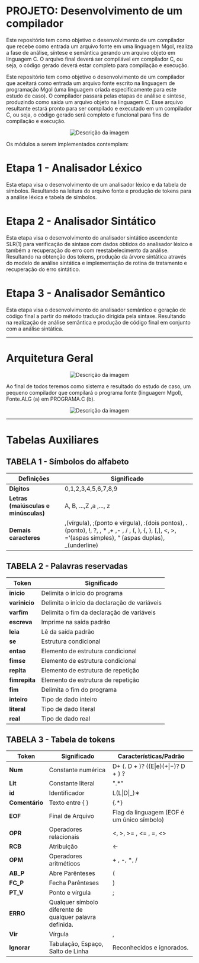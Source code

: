 # PROJETO: Desenvolvimento de um compilador

Este repositório tem como objetivo o desenvolvimento de um compilador que recebe como entrada um arquivo fonte em uma linguagem Mgol, realiza a fase de análise, síntese e semântica gerando um arquivo objeto em linguagem C. O arquivo final deverá ser compilável em compilador C, ou seja, o código gerado deverá estar completo para compilação e execução.

Este repositório tem como objetivo o desenvolvimento de um compilador que aceitará como entrada um arquivo fonte escrito na linguagem de programação Mgol (uma linguagem criada especificamente para este estudo de caso). O compilador passará pelas etapas de análise e síntese, produzindo como saída um arquivo objeto na linguagem C. Esse arquivo resultante estará pronto para ser compilado e executado em um compilador C, ou seja, o código gerado será completo e funcional para fins de compilação e execução.

<p align="center">
  <img src="https://github.com/FDaniela/CompiladorMGol/assets/102395421/276b3c60-d55a-40ac-ba28-03f1b7a3229b" alt="Descrição da imagem">
</p>

Os módulos a serem implementados contemplam:

# Etapa 1 - Analisador Léxico

Esta etapa visa o desenvolvimento de um analisador léxico e da tabela de símbolos. Resultando na leitura do arquivo fonte e produção de tokens para a análise léxica e tabela de símbolos.

# Etapa 2 - Analisador Sintático

Esta etapa visa o desenvolvimento do analisador sintático ascendente SLR(1) para verificação de sintaxe com dados obtidos do analisador léxico e também a recuperação do erro com reestabelecimento da análise. Resultando na obtenção dos tokens, produção da árvore sintática através do modelo de análise sintática e implementação de rotina de tratamento e recuperação do erro sintático.

# Etapa 3 - Analisador Semântico

Esta etapa visa o desenvolvimento do analisador semântico e geração de código final a partir do método tradução dirigida pela sintaxe. Resultando na realização de análise semântica e produção de código final em conjunto com a análise sintática.

---

# Arquitetura Geral

<p align="center">
  <img src="https://github.com/FDaniela/CompiladorMGol/assets/102395421/d4732eb4-f977-44cf-9d29-3d0c4e4dc7c5" alt="Descrição da imagem">
</p>

Ao final de todos teremos como sistema e resultado do estudo de caso, um pequeno compilador que compilará o programa fonte (linguagem Mgol), Fonte.ALG (a) em PROGRAMA.C (b).

<p align="center">
  <img src="https://github.com/FDaniela/CompiladorMGol/assets/102395421/84f61310-0784-4b41-9466-e6bf4ec008cc" alt="Descrição da imagem">
</p>

---

# Tabelas Auxiliares

## TABELA 1 - Símbolos do alfabeto

| **Definições**                       | **Significado**                                                                                                                                              |
|--------------------------------------|--------------------------------------------------------------------------------------------------------------------------------------------------------------|
| **Dígitos**                          | 0,1,2,3,4,5,6,7,8,9                                                                                                                                        |
| **Letras (maiúsculas e minúsculas)** | A, B, ...,Z ,a ,..., z                                                                                                                                     |
| **Demais caracteres**                |  ,(vírgula), ;(ponto e vírgula), :(dois pontos), .(ponto), !, ?, \, * ,+ ,- , / , (, ), {, }, [,], <, >, =‘(aspas simples), “ (aspas duplas), _(underline) |

## TABELA 2 - Palavras reservadas
  
| Token     | Significado                                  |
|-----------|----------------------------------------------|
| **inicio**    | Delimita o início do programa                |
| **varinicio** | Delimita o início da declaração de variáveis |
| **varfim**    | Delimita o fim da declaração de variáveis    |
| **escreva**   | Imprime na saída padrão                      |
| **leia**      | Lê da saída padrão                           |
| **se**        | Estrutura condicional                        |
| **entao**     | Elemento de estrutura condicional            |
| **fimse**     | Elemento de estrutura condicional            |
| **repita**    | Elemento de estrutura de repetição           |
| **fimrepita** | Elemento de estrutura de repetição           |
| **fim**       | Delimita o fim do programa                   |
| **inteiro**   | Tipo de dado inteiro                         |
| **literal**   | Tipo de dado literal                         |
| **real**      | Tipo de dado real                            |

## TABELA 3 - Tabela de tokens

| **Token**      | **Significado**                                          | **Características/Padrão**                 |
|----------------|----------------------------------------------------------|--------------------------------------------|
| **Num**        | Constante numérica                                       | D+ (\. D + )? ((E\|e)(+\|−)? D + ) ?       |
| **Lit**        | Constante literal                                        | ".*"                                       |
| **id**         | Identificador                                            | L(L\|D\|_)∗                                |
| **Comentário** | Texto entre { }                                          | {.*}                                       |
| **EOF**        | Final de Arquivo                                         | Flag da linguagem (EOF é um único símbolo) |
| **OPR**        | Operadores relacionais                                   | <, >, >= , <= , =, <>                      |
| **RCB**        | Atribuição                                               | <-                                         |
| **OPM**        | Operadores aritméticos                                   | + , -, *, /                                |
| **AB_P**       | Abre Parênteses                                          | (                                          |
| **FC_P**       | Fecha Parênteses                                         | )                                          |
| **PT_V**       | Ponto e vírgula                                          | ;                                          |
| **ERRO**       | Qualquer símbolo diferente de qualquer palavra definida. |                                            |
| **Vir**        | Vírgula                                                  | ,                                          |
| **Ignorar**    | Tabulação, Espaço, Salto de Linha                        | Reconhecidos e ignorados.                  |

